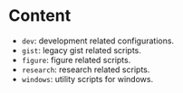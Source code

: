 # Content

- `dev`:  development related configurations.
- `gist`: legacy gist related scripts.
- `figure`: figure related scripts.
- `research`: research related scripts.
- `windows`: utility scripts for windows.
